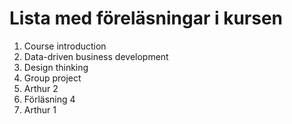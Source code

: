 # Lista med föreläsningar i kursen 
1. Course introduction
2. Data-driven business development
3. Design thinking
4. Group project
5. Arthur 2
6. Förläsning 4
6. Arthur 1
